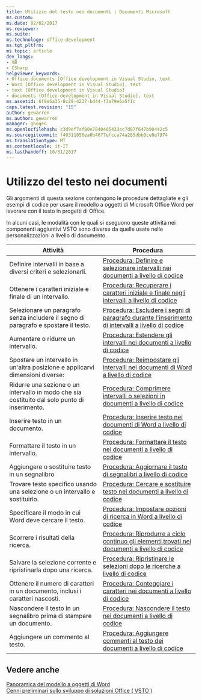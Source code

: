 ```yaml
---
title: Utilizzo del testo nei documenti | Documenti Microsoft
ms.custom: 
ms.date: 02/02/2017
ms.reviewer: 
ms.suite: 
ms.technology: office-development
ms.tgt_pltfrm: 
ms.topic: article
dev_langs:
- VB
- CSharp
helpviewer_keywords:
- Office documents [Office development in Visual Studio, text
- Word [Office development in Visual Studio], text
- text [Office development in Visual Studio]
- documents [Office development in Visual Studio], text
ms.assetid: 6f9e5a35-8c29-4237-bd44-f3a79e6a5f1c
caps.latest.revision: "15"
author: gewarren
ms.author: gewarren
manager: ghogen
ms.openlocfilehash: c3d9ef7af80e7840405433ec7d87f647b90442c5
ms.sourcegitcommit: f40311056ea0b4677efcca74a285dbb0ce0e7974
ms.translationtype: MT
ms.contentlocale: it-IT
ms.lasthandoff: 10/31/2017
---
```

# <a name="working-with-text-in-documents"></a>Utilizzo del testo nei documenti
  Gli argomenti di questa sezione contengono le procedure dettagliate e gli esempi di codice per usare il modello a oggetti di Microsoft Office Word per lavorare con il testo in progetti di Office.  
  
 In alcuni casi, le modalità con le quali si eseguono queste attività nei componenti aggiuntivi VSTO sono diverse da quelle usate nelle personalizzazioni a livello di documento.  
  
|Attività|Procedura|  
|----------|---------------|  
|Definire intervalli in base a diversi criteri e selezionarli.|[Procedura: Definire e selezionare intervalli nei documenti a livello di codice](../vsto/how-to-programmatically-define-and-select-ranges-in-documents.md)|  
|Ottenere i caratteri iniziale e finale di un intervallo.|[Procedura: Recuperare i caratteri iniziale e finale negli intervalli a livello di codice](../vsto/how-to-programmatically-retrieve-start-and-end-characters-in-ranges.md)|  
|Selezionare un paragrafo senza includere il segno di paragrafo e spostare il testo.|[Procedura: Escludere i segni di paragrafo durante l'inserimento di intervalli a livello di codice](../vsto/how-to-programmatically-exclude-paragraph-marks-when-creating-ranges.md)|  
|Aumentare o ridurre un intervallo.|[Procedura: Estendere gli intervalli nei documenti a livello di codice](../vsto/how-to-programmatically-extend-ranges-in-documents.md)|  
|Spostare un intervallo in un'altra posizione e applicarvi dimensioni diverse:|[Procedura: Reimpostare gli intervalli nei documenti di Word a livello di codice](../vsto/how-to-programmatically-reset-ranges-in-word-documents.md)|  
|Ridurre una sezione o un intervallo in modo che sia costituito dal solo punto di inserimento.|[Procedura: Comprimere intervalli o selezioni in documenti a livello di codice](../vsto/how-to-programmatically-collapse-ranges-or-selections-in-documents.md)|  
|Inserire testo in un documento.|[Procedura: Inserire testo nei documenti di Word a livello di codice](../vsto/how-to-programmatically-insert-text-into-word-documents.md)|  
|Formattare il testo in un intervallo.|[Procedura: Formattare il testo nei documenti a livello di codice](../vsto/how-to-programmatically-format-text-in-documents.md)|  
|Aggiungere o sostituire testo in un segnalibro|[Procedura: Aggiornare il testo di segnalibri a livello di codice](../vsto/how-to-programmatically-update-bookmark-text.md)|  
|Trovare testo specifico usando una selezione o un intervallo e sostituirlo.|[Procedura: Cercare e sostituire testo nei documenti a livello di codice](../vsto/how-to-programmatically-search-for-and-replace-text-in-documents.md)|  
|Specificare il modo in cui Word deve cercare il testo.|[Procedura: Impostare opzioni di ricerca in Word a livello di codice](../vsto/how-to-programmatically-set-search-options-in-word.md)|  
|Scorrere i risultati della ricerca.|[Procedura: Riprodurre a ciclo continuo gli elementi trovati nei documenti a livello di codice](../vsto/how-to-programmatically-loop-through-found-items-in-documents.md)|  
|Salvare la selezione corrente e ripristinarla dopo una ricerca.|[Procedura: Ripristinare le selezioni dopo le ricerche a livello di codice](../vsto/how-to-programmatically-restore-selections-after-searches.md)|  
|Ottenere il numero di caratteri in un documento, inclusi i caratteri nascosti.|[Procedura: Conteggiare i caratteri nei documenti a livello di codice](../vsto/how-to-programmatically-count-characters-in-documents.md)|  
|Nascondere il testo in un segnalibro prima di stampare un documento.|[Procedura: Nascondere il testo nei documenti a livello di codice](../vsto/how-to-programmatically-hide-text-in-documents.md)|  
|Aggiungere un commento al testo.|[Procedura: Aggiungere commenti al testo dei documenti a livello di codice](../vsto/how-to-programmatically-add-comments-to-text-in-documents.md)|  
  
## <a name="see-also"></a>Vedere anche  
 [Panoramica del modello a oggetti di Word](../vsto/word-object-model-overview.md)   
 [Cenni preliminari sullo sviluppo di soluzioni Office &#40; VSTO &#41;](../vsto/office-solutions-development-overview-vsto.md)  
  
  